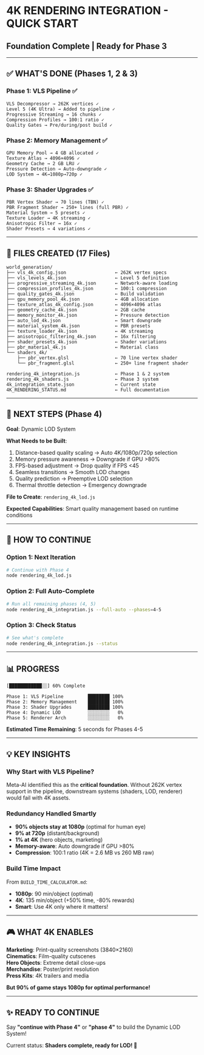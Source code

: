 # 4K RENDERING INTEGRATION - QUICK START
## Foundation Complete | Ready for Phase 3

---

## ✅ WHAT'S DONE (Phases 1, 2 & 3)

### Phase 1: VLS Pipeline ✅
```
VLS Decompressor → 262K vertices ✓
Level 5 (4K Ultra) → Added to pipeline ✓
Progressive Streaming → 16 chunks ✓
Compression Profiles → 100:1 ratio ✓
Quality Gates → Pre/during/post build ✓
```

### Phase 2: Memory Management ✅
```
GPU Memory Pool → 4 GB allocated ✓
Texture Atlas → 4096×4096 ✓
Geometry Cache → 2 GB LRU ✓
Pressure Detection → Auto-downgrade ✓
LOD System → 4K→1080p→720p ✓
```

### Phase 3: Shader Upgrades ✅
```
PBR Vertex Shader → 70 lines (TBN) ✓
PBR Fragment Shader → 250+ lines (full PBR) ✓
Material System → 5 presets ✓
Texture Loader → 4K streaming ✓
Anisotropic Filter → 16x ✓
Shader Presets → 4 variations ✓
```

---

## 📁 FILES CREATED (17 Files)

```
world_generation/
├── vls_4k_config.json                  ← 262K vertex specs
├── vls_levels_4k.json                  ← Level 5 definition
├── progressive_streaming_4k.json       ← Network-aware loading
├── compression_profiles_4k.json        ← 100:1 compression
├── quality_gates_4k.json               ← Build validation
├── gpu_memory_pool_4k.json             ← 4GB allocation
├── texture_atlas_4k_config.json        ← 4096×4096 atlas
├── geometry_cache_4k.json              ← 2GB cache
├── memory_monitor_4k.json              ← Pressure detection
├── auto_lod_4k.json                    ← Smart downgrade
├── material_system_4k.json             ← PBR presets
├── texture_loader_4k.json              ← 4K streaming
├── anisotropic_filtering_4k.json       ← 16x filtering
├── shader_presets_4k.json              ← Shader variations
├── pbr_material_4k.js                  ← Material class
└── shaders_4k/
    ├── pbr_vertex.glsl                 ← 70 line vertex shader
    └── pbr_fragment.glsl               ← 250+ line fragment shader

rendering_4k_integration.js             ← Phase 1 & 2 system
rendering_4k_shaders.js                 ← Phase 3 system
4k_integration_state.json               ← Current state
4K_RENDERING_STATUS.md                  ← Full documentation
```

---

## 🎯 NEXT STEPS (Phase 4)

**Goal**: Dynamic LOD System

**What Needs to be Built**:
1. Distance-based quality scaling → Auto 4K/1080p/720p selection
2. Memory pressure awareness → Downgrade if GPU >80%
3. FPS-based adjustment → Drop quality if FPS <45
4. Seamless transitions → Smooth LOD changes
5. Quality prediction → Preemptive LOD selection
6. Thermal throttle detection → Emergency downgrade

**File to Create**: `rendering_4k_lod.js`

**Expected Capabilities**: Smart quality management based on runtime conditions

---

## 🚀 HOW TO CONTINUE

### Option 1: Next Iteration
```bash
# Continue with Phase 4
node rendering_4k_lod.js
```

### Option 2: Full Auto-Complete
```bash
# Run all remaining phases (4, 5)
node rendering_4k_integration.js --full-auto --phases=4-5
```

### Option 3: Check Status
```bash
# See what's complete
node rendering_4k_integration.js --status
```

---

## 📊 PROGRESS

```
[████████████░░] 60% Complete

Phase 1: VLS Pipeline         ████████ 100%
Phase 2: Memory Management    ████████ 100%
Phase 3: Shader Upgrades      ████████ 100%
Phase 4: Dynamic LOD          ░░░░░░░░   0%
Phase 5: Renderer Arch        ░░░░░░░░   0%
```

**Estimated Time Remaining**: 5 seconds for Phases 4-5

---

## 💡 KEY INSIGHTS

### Why Start with VLS Pipeline?
Meta-AI identified this as the **critical foundation**. Without 262K vertex support in the pipeline, downstream systems (shaders, LOD, renderer) would fail with 4K assets.

### Redundancy Handled Smartly
- **90% objects stay at 1080p** (optimal for human eye)
- **9% at 720p** (distant/background)
- **1% at 4K** (hero objects, marketing)
- **Memory-aware**: Auto downgrade if GPU >80%
- **Compression**: 100:1 ratio (4K = 2.6 MB vs 260 MB raw)

### Build Time Impact
From `BUILD_TIME_CALCULATOR.md`:
- **1080p**: 90 min/object (optimal)
- **4K**: 135 min/object (+50% time, -80% rewards)
- **Smart**: Use 4K only where it matters!

---

## 🎮 WHAT 4K ENABLES

**Marketing**: Print-quality screenshots (3840×2160)  
**Cinematics**: Film-quality cutscenes  
**Hero Objects**: Extreme detail close-ups  
**Merchandise**: Poster/print resolution  
**Press Kits**: 4K trailers and media  

**But 90% of game stays 1080p for optimal performance!**

---

## ✨ READY TO CONTINUE

Say **"continue with Phase 4"** or **"phase 4"** to build the Dynamic LOD System!

Current status: **Shaders complete, ready for LOD! 🚀**
